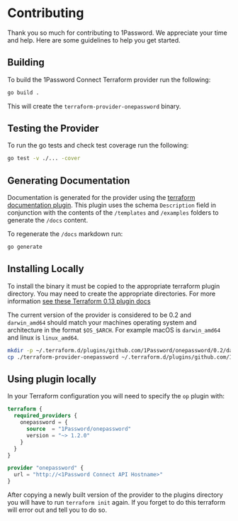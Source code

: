 # Contributing

Thank you so much for contributing to 1Password. We appreciate your time and help. Here are some guidelines to help you get started.

## Building

To build the 1Password Connect Terraform provider run the following:

```sh
go build .
```

This will create the `terraform-provider-onepassword` binary.

## Testing the Provider

To run the go tests and check test coverage run the following:

```sh
go test -v ./... -cover
```

## Generating Documentation

Documentation is generated for the provider using the [terraform documentation plugin](https://github.com/hashicorp/terraform-plugin-docs). This plugin uses the schema `Description` field in conjunction with the contents of the `/templates` and `/examples` folders to generate the `/docs` content.

To regenerate the `/docs` markdown run:

```sh
go generate
```

## Installing Locally

To install the binary it must be copied to the appropriate terraform plugin directory. You may need to create the appropriate directories. For more information [see these Terraform 0.13 plugin docs](https://www.hashicorp.com/blog/automatic-installation-of-third-party-providers-with-terraform-0-13)

The current version of the provider is considered to be 0.2 and `darwin_amd64` should match your machines operating system and architecture in the format `$OS_$ARCH`. For example macOS is `darwin_amd64` and linux is `linux_amd64`.

```sh
mkdir -p ~/.terraform.d/plugins/github.com/1Password/onepassword/0.2/darwin_amd64/
cp ./terraform-provider-onepassword ~/.terraform.d/plugins/github.com/1Password/onepassword/0.2/darwin_amd64/terraform-provider-onepassword
```

## Using plugin locally

In your Terraform configuration you will need to specify the `op` plugin with:

```tf
terraform {
  required_providers {
    onepassword = {
      source  = "1Password/onepassword"
      version = "~> 1.2.0"
    }
  }
}

provider "onepassword" {
  url = "http://<1Password Connect API Hostname>"
}
```

After copying a newly built version of the provider to the plugins directory you will have to run `terraform init` again. If you forget to do this terraform will error out and tell you to do so.
